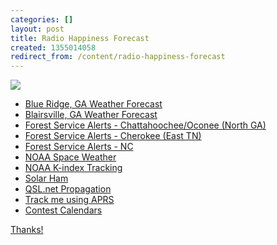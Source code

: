 ```yaml
---
categories: []
layout: post
title: Radio Happiness Forecast
created: 1355014058
redirect_from: /content/radio-happiness-forecast
---
```

<a href="http://www.hamqsl.com/solar.html" title="Click to add Solar-Terrestrial Data to your website!"><img src="http://www.hamqsl.com/solar101vhfper.php" /></a></td>

<ul>
  <li><a href="http://www.weather.com/weather/tenday/Blue+Ridge+GA+USGA0055" target="new">Blue Ridge, GA Weather Forecast</a></li>
  <li><a href="http://www.weather.com/weather/tenday/Blairsville+GA+USGA0052" target="new">Blairsville, GA Weather Forecast</a></li>
  <li><a href="http://www.fs.usda.gov/alerts/conf/alerts-notices" target="new">Forest Service Alerts - Chattahoochee/Oconee (North GA)</a></li>
  <li><a href="http://www.fs.usda.gov/alerts/cherokee/alerts-notices" target="new">Forest Service Alerts - Cherokee (East TN)</a></li>
  <li><a href="http://www.fs.usda.gov/alerts/nfsnc/alerts-notices" target="new">Forest Service Alerts - NC</a></li>
  <li><a href="http://www.swpc.noaa.gov/communities/space-weather-enthusiasts" target="new">NOAA Space Weather</a></li>
  <li><a href="http://www.swpc.noaa.gov/alerts/k-index.html" target="new">NOAA K-index Tracking</a></li>
  <li><a href="http://www.solarham.net/index.htm">Solar Ham</a></li>
  <li><a href="http://dx.qsl.net/propagation/" target="new">QSL.net Propagation</a></li>
  <li><a href="http://aprs.fi/#!mt=roadmap&z=11&call=a%2FK4KPK-7%2Ca%2FK4KPK-5&timerange=86400&tail=43200">Track me using APRS</a></li>
  <li><a href="http://k4kpk.com/content/sota-avoid-contests">Contest Calendars</li>
</ul>

Thanks!
